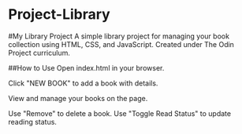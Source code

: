 # Project-Library

#My Library Project
A simple library project for managing your book collection using HTML, CSS, and JavaScript. Created under The Odin Project curriculum.

##How to Use
Open index.html in your browser.

Click "NEW BOOK" to add a book with details.

View and manage your books on the page.

Use "Remove" to delete a book.
Use "Toggle Read Status" to update reading status.
